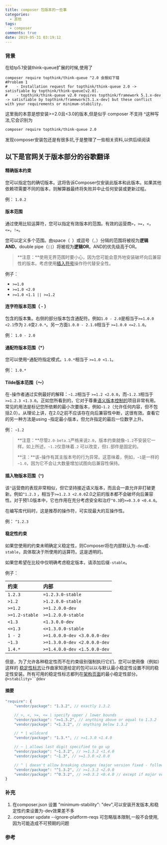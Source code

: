 ```yaml
---
title: composer 包版本的一些事
categories:
  - 其他
tags:
  - composer
comments: true
date: 2019-05-31 03:19:12
---
```


### 背景

在给tp5.1安装think-queue扩展的时候,使用了

```shell
composer require topthink/think-queue ^2.0 会报如下错
#Problem 1
#    - Installation request for topthink/think-queue 2.0 -> satisfiable by topthink/think-queue[v2.0].
#    - topthink/think-queue v2.0 requires topthink/framework 5.1.x-dev -> satisfiable by topthink/framework[5.1.x-dev] but these conflict with your requirements or minimum-stability.

```

这里我的本意是想安装>=2.0且<3.0的版本,但是似乎 composer 不支持 ^这种写法,它会识别为

```bash
composer require topthink/think-queue 2.0
```

发现composer安装包还是有很多坑,于是整理了一些相关资料,以供后续阅读

## 以下是官网关于版本部分的谷歌翻译

#### 精确版本约束

您可以指定包的确切版本。这将告诉Composer仅安装此版本和此版本。如果其他依赖项需要不同的版本，则解算器最终将失败并中止任何安装或更新过程。

例： `1.0.2`

#### 版本范围

通过使用比较运算符，您可以指定有效版本的范围。有效的运营商`>`，`>=`，`<`，`<=`，`!=`。

您可以定义多个范围。由space（` `）或逗号（`,`）分隔的范围将被视为**逻辑AND**。double pipe（`||`）将被视为**逻辑OR**。AND的优先级高于OR。

> **注意：**使用无界范围时要小心，因为您可能会意外地安装破坏向后兼容性的版本。考虑使用[插入符号](https://getcomposer.org/doc/articles/versions.md#caret-version-range-)操作符代替安全性。

例子：

- `>=1.0`
- `>=1.0 <2.0`
- `>=1.0 <1.1 || >=1.2`

#### 连字符版本范围（ - ）

包含的版本集。右侧的部分版本包含通配符。例如`1.0 - 2.0`是相当于`>=1.0.0 <2.1`作为 `2.0`变`2.0.*`。另一方面`1.0.0 - 2.1.0`相当于 `>=1.0.0 <=2.1.0`。

例： `1.0 - 2.0`

#### 通配符版本范围（*）

您可以使用`*`通配符指定模式。`1.0.*`相当于 `>=1.0 <1.1`。

例： `1.0.*`


#### Tilde版本范围（〜）

在`~`操作者通过实例最好的解释：`~1.2`相当于 `>=1.2 <2.0.0`，而`~1.2.3`相当于`>=1.2.3 <1.3.0`。正如您所看到的，它对于尊重[语义版本控制的](https://semver.org/)项目非常有用。常见的用法是标记您所依赖的最小次要版本，例如`~1.2`（允许任何内容，但不包括2.0）。从理论上讲，在2.0之前不应该存在向后兼容性中断，这很有效。查看它的另一种方法是using `~`指定最小版本，但允许指定的最后一位数字上升。

例： `~1.2`

> **注意：**尽管`2.0-beta.1`严格来说`2.0`，版本约束就像`~1.2`不安装它一样。如上所述，`~1.2`仅意味着`.2` 可以改变，但`1.`部件是固定的。
>
> **注：**该`~`操作有其主版本号的行为异常。这意味着，例如，`~1`是一样的`~1.0`，因为它不会让大数量增加试图向后兼容性保持。

#### 插入物版本范围（^)

该`^`运营商的表现非常相似，但它坚持接近语义版本，而且会一直允许非打破更新。例如`^1.2.3` ，相当于`>=1.2.3 <2.0.0`2.0之前的版本都不会破坏向后兼容性。对于预1.0版本中，它也作用在充分考虑安全和治疗`^0.3`的`>=0.3.0 <0.4.0`。

在编写库代码时，这是推荐的操作符，可实现最大的互操作性。

例： `^1.2.3`

#### 稳定性约束

如果您使用的约束未明确定义稳定性，则Composer将在内部默认为`-dev`或`-stable`，具体取决于所使用的运算符。这是透明的。

如果您希望在比较中仅明确考虑稳定版本，请添加后缀`-stable`。

例子：

| 约束           | 内部                         |
| :------------- | :--------------------------- |
| `1.2.3`        | `=1.2.3.0-stable`            |
| `>1.2`         | `>1.2.0.0-stable`            |
| `>=1.2`        | `>=1.2.0.0-dev`              |
| `>=1.2-stable` | `>=1.2.0.0-stable`           |
| `<1.3`         | `<1.3.0.0-dev`               |
| `<=1.3`        | `<=1.3.0.0-stable`           |
| `1 - 2`        | `>=1.0.0.0-dev <3.0.0.0-dev` |
| `~1.3`         | `>=1.3.0.0-dev <2.0.0.0-dev` |
| `1.4.*`        | `>=1.4.0.0-dev <1.5.0.0-dev` |

但是，为了允许各种稳定性而不在约束级别强制执行它们，您可以使用像（例如）这样的 [稳定性标志](https://getcomposer.org/doc/04-schema.md#package-links)让作曲家知道给定的包可以以与默认最小稳定性设置不同的稳定性安装。所有可用的稳定性标志都列在[架构页面](https://getcomposer.org/doc/04-schema.md#minimum-stability)的最小稳定性部分。`@<stability>``@dev`

#### 摘要

```javascript
"require": {
    "vendor/package": "1.3.2", // exactly 1.3.2

    // >, <, >=, <= | specify upper / lower bounds
    "vendor/package": ">=1.3.2", // anything above or equal to 1.3.2
    "vendor/package": "<1.3.2", // anything below 1.3.2

    // * | wildcard
    "vendor/package": "1.3.*", // >=1.3.0 <1.4.0

    // ~ | allows last digit specified to go up
    "vendor/package": "~1.3.2", // >=1.3.2 <1.4.0
    "vendor/package": "~1.3", // >=1.3.0 <2.0.0

    // ^ | doesn't allow breaking changes (major version fixed - following semver)
    "vendor/package": "^1.3.2", // >=1.3.2 <2.0.0
    "vendor/package": "^0.3.2", // >=0.3.2 <0.4.0 // except if major version is 0
}
```



### 补充

1. 在composer.json 设置 "minimum-stability": "dev",可以安装开发版本,和稳定性约束设置为-dev效果差不多
2. .composer update --ignore-platform-reqs 可忽略版本限制,一般不会使用,因为可能造成不可预期的问题

### 参考

> [官方文档]: https://getcomposer.org/doc/
> [Composer进阶使用]: https://segmentfault.com/a/1190000005898222

